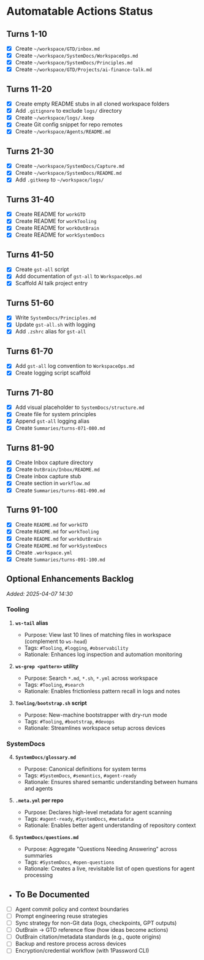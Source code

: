 # Automatable Actions Status

## Turns 1-10
- [x] Create `~/workspace/GTD/inbox.md`
- [x] Create `~/workspace/SystemDocs/WorkspaceOps.md`
- [x] Create `~/workspace/SystemDocs/Principles.md`
- [x] Create `~/workspace/GTD/Projects/ai-finance-talk.md`

## Turns 11-20
- [x] Create empty README stubs in all cloned workspace folders
- [x] Add `.gitignore` to exclude `logs/` directory
- [x] Create `~/workspace/logs/.keep`
- [x] Create Git config snippet for repo remotes
- [x] Create `~/workspace/Agents/README.md`

## Turns 21-30
- [x] Create `~/workspace/SystemDocs/Capture.md`
- [x] Create `~/workspace/SystemDocs/README.md`
- [x] Add `.gitkeep` to `~/workspace/logs/`

## Turns 31-40
- [x] Create README for `workGTD`
- [x] Create README for `workTooling`
- [x] Create README for `workOutBrain`
- [x] Create README for `workSystemDocs`

## Turns 41-50
- [x] Create `gst-all` script
- [x] Add documentation of `gst-all` to `WorkspaceOps.md`
- [x] Scaffold AI talk project entry

## Turns 51-60
- [x] Write `SystemDocs/Principles.md`
- [x] Update `gst-all.sh` with logging
- [x] Add `.zshrc` alias for `gst-all`

## Turns 61-70
- [x] Add `gst-all` log convention to `WorkspaceOps.md`
- [x] Create logging script scaffold

## Turns 71-80
- [x] Add visual placeholder to `SystemDocs/structure.md`
- [x] Create file for system principles
- [x] Append `gst-all` logging alias
- [x] Create `Summaries/turns-071-080.md`

## Turns 81-90
- [x] Create Inbox capture directory
- [x] Create `OutBrain/Inbox/README.md`
- [x] Create inbox capture stub
- [x] Create section in `workflow.md`
- [x] Create `Summaries/turns-081-090.md`

## Turns 91-100
- [x] Create `README.md` for `workGTD`
- [x] Create `README.md` for `workTooling`
- [x] Create `README.md` for `workOutBrain`
- [x] Create `README.md` for `workSystemDocs`
- [x] Create `.workspace.yml`
- [x] Create `Summaries/turns-091-100.md` 

## Optional Enhancements Backlog
*Added: 2025-04-07 14:30*

### Tooling
1. **`ws-tail` alias**  
   - Purpose: View last 10 lines of matching files in workspace (complement to `ws-head`)
   - Tags: `#Tooling`, `#logging`, `#observability`
   - Rationale: Enhances log inspection and automation monitoring

2. **`ws-grep <pattern>` utility**  
   - Purpose: Search `*.md`, `*.sh`, `*.yml` across workspace
   - Tags: `#Tooling`, `#search`
   - Rationale: Enables frictionless pattern recall in logs and notes

3. **`Tooling/bootstrap.sh` script**  
   - Purpose: New-machine bootstrapper with dry-run mode
   - Tags: `#Tooling`, `#bootstrap`, `#devops`
   - Rationale: Streamlines workspace setup across devices

### SystemDocs
4. **`SystemDocs/glossary.md`**  
   - Purpose: Canonical definitions for system terms
   - Tags: `#SystemDocs`, `#semantics`, `#agent-ready`
   - Rationale: Ensures shared semantic understanding between humans and agents

5. **`.meta.yml` per repo**  
   - Purpose: Declares high-level metadata for agent scanning
   - Tags: `#agent-ready`, `#SystemDocs`, `#metadata`
   - Rationale: Enables better agent understanding of repository context

6. **`SystemDocs/questions.md`**  
   - Purpose: Aggregate "Questions Needing Answering" across summaries
   - Tags: `#SystemDocs`, `#open-questions`
   - Rationale: Creates a live, revisitable list of open questions for agent processing

- ## To Be Documented

- [ ] Agent commit policy and context boundaries  
- [ ] Prompt engineering reuse strategies  
- [ ] Sync strategy for non-Git data (logs, checkpoints, GPT outputs)  
- [ ] OutBrain → GTD reference flow (how ideas become actions)  
- [ ] OutBrain citation/metadata standards (e.g., quote origins)  
- [ ] Backup and restore process across devices  
- [ ] Encryption/credential workflow (with 1Password CLI)  